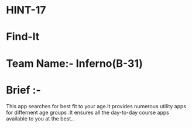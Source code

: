 # HINT-17 
# Find-It
# Team Name:- Inferno(B-31)
# Brief :-
This app searches for best fit to your age.It provides numerous utility apps for differnent age groups .It ensures all the day-to-day course 
apps available to you at the best..
